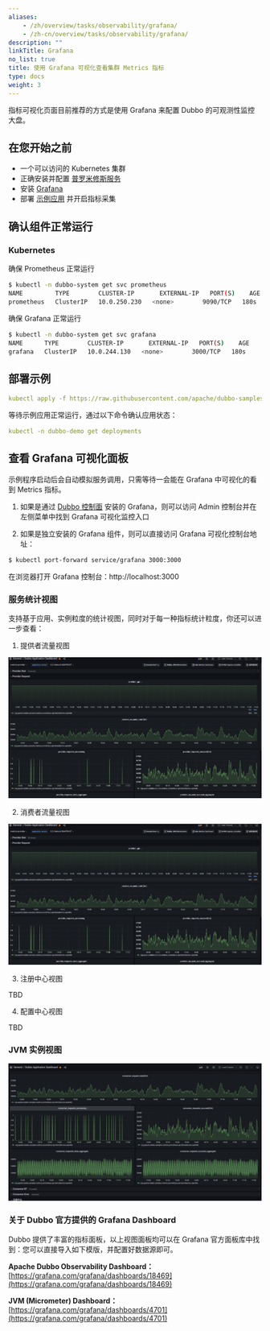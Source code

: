 ```yaml
---
aliases:
    - /zh/overview/tasks/observability/grafana/
    - /zh-cn/overview/tasks/observability/grafana/
description: ""
linkTitle: Grafana
no_list: true
title: 使用 Grafana 可视化查看集群 Metrics 指标
type: docs
weight: 3
---
```


指标可视化页面目前推荐的方式是使用 Grafana 来配置 Dubbo 的可观测性监控大盘。

## 在您开始之前
- 一个可以访问的 Kubernetes 集群
- 正确安装并配置 [普罗米修斯服务](../../../reference/integrations/prometheus)
- 安装 [Grafana](../../../reference/integrations/grafana)
- 部署 [示例应用](https://github.com/apache/dubbo-samples/tree/master/4-governance/dubbo-samples-metrics-spring-boot) 并开启指标采集

## 确认组件正常运行

### Kubernetes
确保 Prometheus 正常运行

```sh
$ kubectl -n dubbo-system get svc prometheus
NAME         TYPE        CLUSTER-IP       EXTERNAL-IP   PORT(S)    AGE
prometheus   ClusterIP   10.0.250.230   <none>        9090/TCP   180s
```

确保 Grafana 正常运行

```sh
$ kubectl -n dubbo-system get svc grafana
NAME      TYPE        CLUSTER-IP       EXTERNAL-IP   PORT(S)    AGE
grafana   ClusterIP   10.0.244.130   <none>        3000/TCP   180s
```

## 部署示例

```yaml
kubectl apply -f https://raw.githubusercontent.com/apache/dubbo-samples/master/4-governance/dubbo-samples-metrics-spring-boot/Deployment.yml
```

等待示例应用正常运行，通过以下命令确认应用状态：
```yaml
kubectl -n dubbo-demo get deployments
```

## 查看 Grafana 可视化面板

示例程序启动后会自动模拟服务调用，只需等待一会能在 Grafana 中可视化的看到 Metrics 指标。
1. 如果是通过 [Dubbo 控制面](../../../reference/admin/architecture/) 安装的 Grafana，则可以访问 Admin 控制台并在左侧菜单中找到 Grafana 可视化监控入口

2. 如果是独立安装的 Grafana 组件，则可以直接访问 Grafana 可视化控制台地址：

```sh
$ kubectl port-forward service/grafana 3000:3000
```

在浏览器打开 Grafana 控制台：http://localhost:3000

### 服务统计视图
支持基于应用、实例粒度的统计视图，同时对于每一种指标统计粒度，你还可以进一步查看：

1. 提供者流量视图

![grafana-dashboard-1.png](/imgs/v3/advantages/grafana-dashboard-1.png)

2. 消费者流量视图

![grafana-dashboard-1.png](/imgs/v3/advantages/grafana-dashboard-1.png)

3. 注册中心视图

TBD

4. 配置中心视图

TBD

### JVM 实例视图

![grafana-dashboard-2.png](/imgs/v3/advantages/grafana-dashboard-2.png)

### 关于 Dubbo 官方提供的 Grafana Dashboard

Dubbo 提供了丰富的指标面板，以上视图面板均可以在 Grafana 官方面板库中找到：您可以直接导入如下模版，并配置好数据源即可。

**Apache Dubbo Observability Dashboard：**  [https://grafana.com/grafana/dashboards/18469](https://grafana.com/grafana/dashboards/18469)

**JVM (Micrometer) Dashboard：** [https://grafana.com/grafana/dashboards/4701](https://grafana.com/grafana/dashboards/4701)
